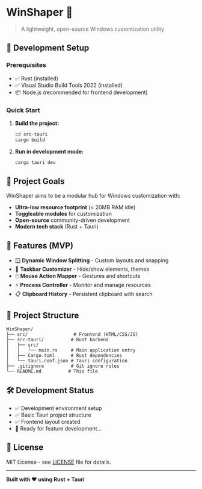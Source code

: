 # WinShaper 🔧

> A lightweight, open-source Windows customization utility

## 🚀 Development Setup

### Prerequisites
- ✅ Rust (installed)
- ✅ Visual Studio Build Tools 2022 (installed)
- 📦 Node.js (recommended for frontend development)

### Quick Start

1. **Build the project:**
   ```bash
   cd src-tauri
   cargo build
   ```

2. **Run in development mode:**
   ```bash
   cargo tauri dev
   ```

## 🎯 Project Goals

WinShaper aims to be a modular hub for Windows customization with:

- **Ultra-low resource footprint** (< 20MB RAM idle)
- **Toggleable modules** for customization
- **Open-source** community-driven development
- **Modern tech stack** (Rust + Tauri)

## 🔧 Features (MVP)

- 🪟 **Dynamic Window Splitting** - Custom layouts and snapping
- 🎨 **Taskbar Customizer** - Hide/show elements, themes
- 🖱️ **Mouse Action Mapper** - Gestures and shortcuts
- ⚡ **Process Controller** - Monitor and manage resources
- 📋 **Clipboard History** - Persistent clipboard with search

## 📁 Project Structure

```
WinShaper/
├── src/                 # Frontend (HTML/CSS/JS)
├── src-tauri/          # Rust backend
│   ├── src/
│   │   └── main.rs     # Main application entry
│   ├── Cargo.toml      # Rust dependencies
│   └── tauri.conf.json # Tauri configuration
├── .gitignore          # Git ignore rules
└── README.md          # This file
```

## 🛠️ Development Status

- ✅ Development environment setup
- ✅ Basic Tauri project structure
- ✅ Frontend layout created
- 🔄 Ready for feature development...

## 📝 License

MIT License - see [LICENSE](LICENSE) file for details.

---

**Built with ❤️ using Rust + Tauri**